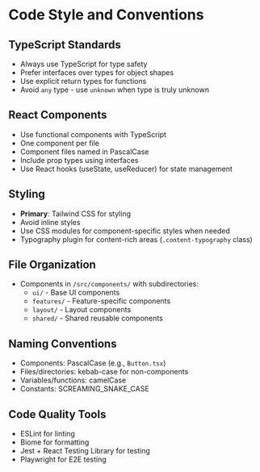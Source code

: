 # Code Style and Conventions

## TypeScript Standards
- Always use TypeScript for type safety
- Prefer interfaces over types for object shapes
- Use explicit return types for functions
- Avoid `any` type - use `unknown` when type is truly unknown

## React Components
- Use functional components with TypeScript
- One component per file
- Component files named in PascalCase
- Include prop types using interfaces
- Use React hooks (useState, useReducer) for state management

## Styling
- **Primary**: Tailwind CSS for styling
- Avoid inline styles
- Use CSS modules for component-specific styles when needed
- Typography plugin for content-rich areas (`.content-typography` class)

## File Organization
- Components in `/src/components/` with subdirectories:
  - `ui/` - Base UI components
  - `features/` - Feature-specific components  
  - `layout/` - Layout components
  - `shared/` - Shared reusable components

## Naming Conventions
- Components: PascalCase (e.g., `Button.tsx`)
- Files/directories: kebab-case for non-components
- Variables/functions: camelCase
- Constants: SCREAMING_SNAKE_CASE

## Code Quality Tools
- ESLint for linting
- Biome for formatting
- Jest + React Testing Library for testing
- Playwright for E2E testing
